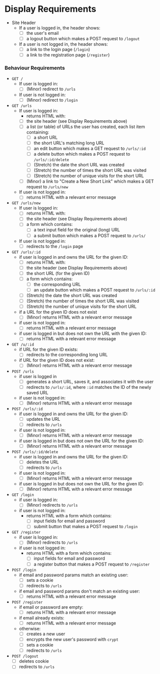 # Display Requirements

- Site Header
  - If a user is logged in, the header shows:
    - [ ] the user's email
    - [ ] a logout button which makes a POST request to `/logout`
  - If a user is not logged in, the header shows:
    - [ ] a link to the login page (`/login`)
    - [ ] a link to the registration page (`/register`)

### Behaviour Requirements

- `GET /`
  - If user is logged in:
    - [ ] (Minor) redirect to `/urls`
  - If user is not logged in:
    - [ ] (Minor) redirect to `/login`
- `GET /urls`
  - If user is logged in:
    - returns HTML with:
    - [ ] the site header (see Display Requirements above)
    - [ ] a list (or table) of URLs the user has created, each list item containing:
      - [ ] a short URL
      - [ ] the short URL's matching long URL
      - [ ] an edit button which makes a GET request to `/urls/:id`
      - [ ] a delete button which makes a POST request to `/urls/:id/delete`
      - [ ] (Stretch) the date the short URL was created
      - [ ] (Stretch) the number of times the short URL was visited
      - [ ] (Stretch) the number of unique visits for the short URL
    - [ ] (Minor) a link to "Create a New Short Link" which makes a GET request to `/urls/new`
  - If user is not logged in:
    - [ ] returns HTML with a relevant error message
- `GET /urls/new`
  - If user is logged in:
    - [ ] returns HTML with:
    - [ ] the site header (see Display Requirements above)
    - [ ] a form which contains:
      - [ ] a text input field for the original (long) URL
      - [ ] a submit button which makes a POST request to `/urls/`
  - If user is not logged in:
    - [ ] redirects to the `/login` page
- `GET /urls/:id`
  - if user is logged in and owns the URL for the given ID:
    - [ ] returns HTML with:
    - [ ] the site header (see Display Requirements above)
    - [ ] the short URL (for the given ID)
    - [ ] a form which contains:
      - [ ] the corresponding URL
      - [ ] an update button which makes a POST request to `/urls/:id`
    - [ ] (Stretch) the date the short URL was created
    - [ ] (Stretch) the number of times the short URL was visited
    - [ ] (Stretch) the number of unique visits for the short URL
  - if a URL for the given ID does not exist
    - [ ] (Minor) returns HTML with a relevant error message
  - if user is not logged in:
    - [ ] returns HTML with a relevant error message
  - if user is logged in but does not own the URL with the given ID:
    - [ ] returns HTML with a relevant error message
- `GET /u/:id`
  - if URL for the given ID exists:
    - [ ] redirects to the corresponding long URL
  - if URL for the given ID does not exist:
    - [ ] (Minor) returns HTML with a relevant error message
- `POST /urls`
  - if user is logged in
    - [ ] generates a short URL, saves it, and associates it with the user
    - [ ] redirects to `/urls/:id`, where `:id` matches the ID of the newly saved URL
  - if user is not logged in:
    - [ ] (Minor) returns HTML with a relevant error message
- `POST /urls/:id`
  - if user is logged in and owns the URL for the given ID:
    - [ ] updates the URL
    - [ ] redirects to `/urls`
  - if user is not logged in:
    - [ ] (Minor) returns HTML with a relevant error message
  - if user is logged in but does not own the URL for the given ID:
    - [ ] (Minor) returns HTML with a relevant error message
- `POST /urls/:id/delete`
  - if user is logged in and owns the URL for the given ID:
    - [ ] deletes the URL
    - [ ] redirects to `/urls`
  - if user is not logged in:
    - [ ] (Minor) returns HTML with a relevant error message
  - if user is logged in but does not own the URL for the given ID:
    - [ ] (Minor) returns HTML with a relevant error message
- `GET /login`
  - if user is logged in:
    - [ ] (Minor) redirects to `/urls`
  - if user is not logged in:
    - returns HTML with a form which contains:
      - [ ] input fields for email and password
      - [ ] submit button that makes a POST request to `/login`
- `GET /register`
  - if user is logged in:
    - [ ] (Minor) redirects to `/urls`
  - if user is not logged in:
    - returns HTML with a form which contains:
      - [ ] input fields for email and password
      - [ ] a register button that makes a POST request to `/register`
- `POST /login`
  - if email and password params match an existing user:
    - [ ] sets a cookie
    - [ ] redirects to `/urls`
  - if email and password params don't match an existing user:
    - [ ] returns HTML with a relevant error message
- `POST /register`
  - if email or password are empty:
    - [ ] returns HTML with a relevant error message
  - if email already exists:
    - [ ] returns HTML with a relevant error message
  - otherwise:
    - [ ] creates a new user
    - [ ] encrypts the new user's password with `crypt`
    - [ ] sets a cookie
    - [ ] redirects to `/urls`
- `POST /logout`
  - [ ] deletes cookie
  - [ ] redirects to `/urls`
